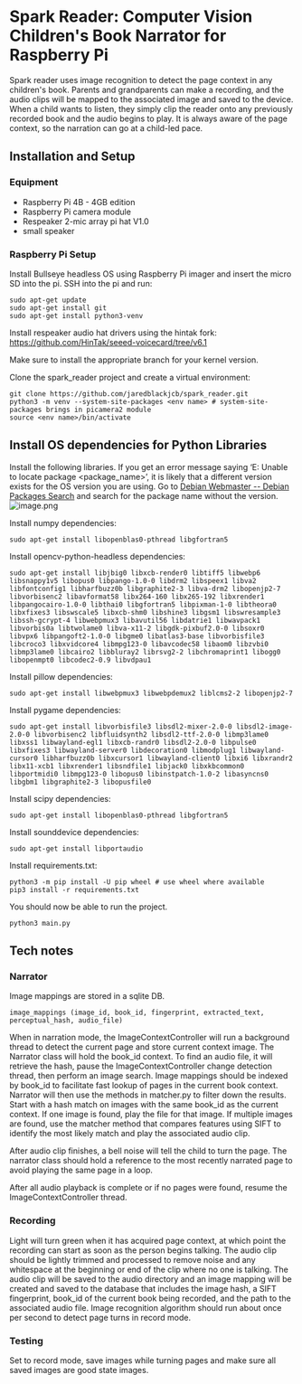 # Spark Reader: Computer Vision Children's Book Narrator for Raspberry Pi

Spark reader uses image recognition to detect the page context in any children's book. Parents and grandparents can make a recording, and the audio clips will be mapped to the associated image and saved to the device. When a child wants to listen, they simply clip the reader onto any previously recorded book and the audio begins to play. It is always aware of the page context, so the narration can go at a child-led pace.

## Installation and Setup
### Equipment
- Raspberry Pi 4B - 4GB edition
- Raspberry Pi camera module
- Respeaker 2-mic array pi hat V1.0
- small speaker

### Raspberry Pi Setup
Install Bullseye headless OS using Raspberry Pi imager and insert the micro SD into the pi.
SSH into the pi and run:
```
sudo apt-get update
sudo apt-get install git
sudo apt-get install python3-venv
```
Install respeaker audio hat drivers using the hintak fork: https://github.com/HinTak/seeed-voicecard/tree/v6.1

Make sure to install the appropriate branch for your kernel version.

Clone the spark_reader project and create a virtual environment:
```
git clone https://github.com/jaredblackjcb/spark_reader.git
python3 -m venv --system-site-packages <env name> # system-site-packages brings in picamera2 module
source <env name>/bin/activate
```

## Install OS dependencies for Python Libraries
Install the following libraries. If you get an error message saying ‘E: Unable to locate package <package_name>’, it is likely that a different version exists for the OS version you are using.
Go to [Debian Webmaster -- Debian Packages Search](https://packages.debian.org/index) and search for the package name without the version.
![image.png](https://prod-files-secure.s3.us-west-2.amazonaws.com/4e43b154-c3d0-49f9-9f21-8f8727c1ba7b/d6c588e6-76f2-44d6-ae8a-c5f07765825e/image.png)

Install numpy dependencies:

```
sudo apt-get install libopenblas0-pthread libgfortran5
```

Install opencv-python-headless dependencies:

```
sudo apt-get install libjbig0 libxcb-render0 libtiff5 libwebp6 libsnappy1v5 libopus0 libpango-1.0-0 libdrm2 libspeex1 libva2 libfontconfig1 libharfbuzz0b libgraphite2-3 libva-drm2 libopenjp2-7 libvorbisenc2 libavformat58 libx264-160 libx265-192 libxrender1 libpangocairo-1.0-0 libthai0 libgfortran5 libpixman-1-0 libtheora0 libxfixes3 libswscale5 libxcb-shm0 libshine3 libgsm1 libswresample3 libssh-gcrypt-4 libwebpmux3 libavutil56 libdatrie1 libwavpack1 libvorbis0a libtwolame0 libva-x11-2 libgdk-pixbuf2.0-0 libsoxr0 libvpx6 libpangoft2-1.0-0 libgme0 libatlas3-base libvorbisfile3 libcroco3 libxvidcore4 libmpg123-0 libavcodec58 libaom0 libzvbi0 libmp3lame0 libcairo2 libbluray2 librsvg2-2 libchromaprint1 libogg0 libopenmpt0 libcodec2-0.9 libvdpau1
```

Install pillow dependencies:

```
sudo apt-get install libwebpmux3 libwebpdemux2 liblcms2-2 libopenjp2-7
```

Install pygame dependencies:

```
sudo apt-get install libvorbisfile3 libsdl2-mixer-2.0-0 libsdl2-image-2.0-0 libvorbisenc2 libfluidsynth2 libsdl2-ttf-2.0-0 libmp3lame0 libxss1 libwayland-egl1 libxcb-randr0 libsdl2-2.0-0 libpulse0 libxfixes3 libwayland-server0 libdecoration0 libmodplug1 libwayland-cursor0 libharfbuzz0b libxcursor1 libwayland-client0 libxi6 libxrandr2 libx11-xcb1 libxrender1 libsndfile1 libjack0 libxkbcommon0 libportmidi0 libmpg123-0 libopus0 libinstpatch-1.0-2 libasyncns0 libgbm1 libgraphite2-3 libopusfile0
```

Install scipy dependencies:

```
sudo apt-get install libopenblas0-pthread libgfortran5
```

Install sounddevice dependencies:
```
sudo apt-get install libportaudio
```

Install requirements.txt:
```
python3 -m pip install -U pip wheel # use wheel where available
pip3 install -r requirements.txt
```
You should now be able to run the project.
```
python3 main.py
```


## Tech notes
### Narrator
Image mappings are stored in a sqlite DB. 
```
image_mappings (image_id, book_id, fingerprint, extracted_text, perceptual_hash, audio_file)
```
When in narration mode, the ImageContextController will run a background thread to detect the current page and store current context image.
The Narrator class will hold the book_id context. To find an audio file, it will retrieve the hash, pause the ImageContextController change detection thread, then perform an image search. Image mappings should be indexed by book_id to facilitate fast lookup of pages in the current book context. Narrator will then use the methods in matcher.py to filter down the results. Start with a hash match on images with the same book_id as the current context. If one image is found, play the file for that image. If multiple images are found, use the matcher method that compares features using SIFT to identify the most likely match and play the associated audio clip.

After audio clip finishes, a bell noise will tell the child to turn the page. The narrator class should hold a reference to the most recently narrated page to avoid playing the same page in a loop.

After all audio playback is complete or if no pages were found, resume the ImageContextController thread.


### Recording
Light will turn green when it has acquired page context, at which point the recording can start as soon as the person begins talking. The audio clip should be lightly trimmed and processed to remove noise and any whitespace at the beginning or end of the clip where no one is talking. The audio clip will be saved to the audio directory and an image mapping will be created and saved to the database that includes the image hash, a SIFT fingerprint, book_id of the current book being recorded, and the path to the associated audio file. Image recognition algorithm should run about once per second to detect page turns in record mode.

### Testing
Set to record mode, save images while turning pages and make sure all saved images are good state images.
